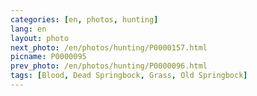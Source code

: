 ```yaml
---
categories: [en, photos, hunting]
lang: en
layout: photo
next_photo: /en/photos/hunting/P0000157.html
picname: P0000095
prev_photo: /en/photos/hunting/P0000096.html
tags: [Blood, Dead Springbock, Grass, Old Springbock]
---
```

